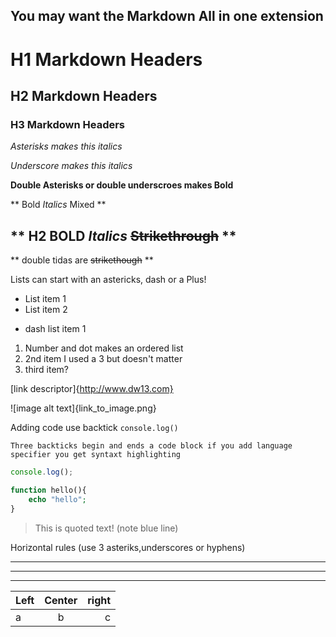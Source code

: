 ## You may want the Markdown All in one extension

# H1 Markdown Headers

## H2 Markdown Headers

### H3 Markdown Headers

_Asterisks makes this italics_

_Underscore makes this italics_

**Double Asterisks or double underscroes makes Bold**

** Bold _Italics_ Mixed **

## ** H2 BOLD _Italics_ ~~Strikethrough~~ **

** double tidas are ~~strikethough~~ **

Lists can start with an astericks, dash or a Plus!

- List item 1
- List item 2

* dash list item 1

1. Number and dot makes an ordered list
2. 2nd item I used a 3 but doesn't matter
3. third item?

[link descriptor]{http://www.dw13.com}

![image alt text]{link_to_image.png}

Adding code use backtick `console.log()`

`Three backticks begin and ends a code block if you add language specifier you get syntaxt highlighting`

```js
console.log();
```

```php
function hello(){
    echo "hello";
}
```

> This is quoted text! (note blue line)

Horizontal rules (use 3 asteriks,underscores or hyphens)

---

---

---

| Left | Center | right |
| :--- | :----: | ----: |
| a    |   b    |     c |
